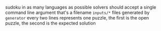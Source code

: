 sudoku in as many languages as possible
solvers should accept a single command line argument that's a filename
`inputs/*` files generated by `generator`
every two lines represents one puzzle, the first is the open puzzle, the second is the expected solution
